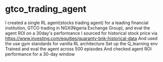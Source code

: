# gtco_trading_agent
I created a single RL agent(stocks trading agent) for a leading financial institution, GTCO trading in NGX(Nigeria Exchange Group), and eval the agent ROI on a 30day's performance
I sourced for historical stock price via https://www.investing.com/equities/guaranty-bnk-historical-data
And used the use gym standards for vanilla RL architecture 
Set up the Q_learning env
Trained and eval the agent across 500 episodes
And checked agent ROI performance for a 30-day window
